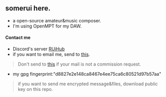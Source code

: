 ## somerui here.
- a open-source amateur&music composer.
- I'm using OpenMPT for my DAW.
#### Contact me
- Discord's server [RUiHub](https://discord.gg/mbD3FVrMF6)
- if you want to email me, send to [this](somerui@tutamail.com).
> Don't send to [this](contact@somerui.xyz) if your mail is not a commission request.
- my gpg fingerprint:"d8827e2e148ca8467e4ee75ca6c80521d97b57aa"
> if you want to send me encrypted message&files, download public key on this repo.
